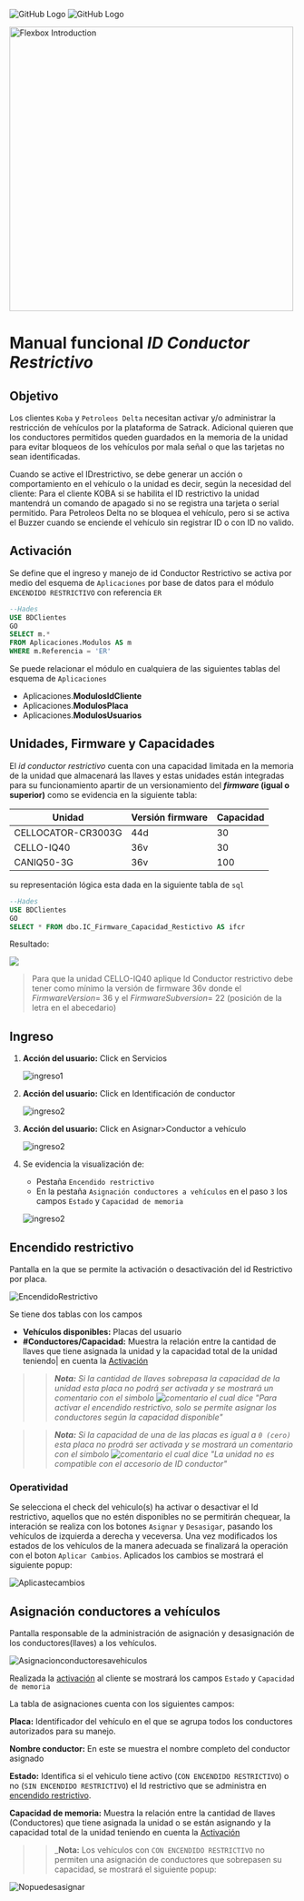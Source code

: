 <link rel="stylesheet" type="text/css" href="style\style.css" />

![GitHub Logo](images\satrack_head.png)
![GitHub Logo](images/satrack_head.png)
<p><img src="images/satrack_head.png" alt="Flexbox Introduction" width="500"></p>

# Manual funcional *ID Conductor Restrictivo*

## Objetivo

Los clientes `Koba` y `Petroleos Delta` necesitan activar y/o administrar la restricción de vehículos por la plataforma de Satrack. Adicional  quieren que los conductores permitidos queden guardados en la memoria de la unidad para evitar bloqueos de los vehículos por mala señal o que las tarjetas no sean identificadas.

Cuando se active el IDrestrictivo, se debe generar un acción o comportamiento en el vehículo o la unidad es decir, según la necesidad del cliente:
Para el cliente KOBA si se habilita el ID restrictivo la unidad mantendrá un comando de apagado si no se registra una tarjeta o serial permitido.
Para Petroleos Delta no se bloquea el vehículo, pero si se activa el Buzzer cuando se enciende el vehículo sin registrar ID o con ID no valido.


## Activación

Se define que el ingreso y manejo de id Conductor Restrictivo se activa por medio del esquema de `Aplicaciones` por base de datos para el módulo `ENCENDIDO RESTRICTIVO` con referencia `ER`

```sql
--Hades
USE BDClientes
GO
SELECT m.* 
FROM Aplicaciones.Modulos AS m 
WHERE m.Referencia = 'ER'
```

Se puede relacionar el módulo en cualquiera de las siguientes tablas del esquema de `Aplicaciones`

* Aplicaciones.**ModulosIdCliente**
* Aplicaciones.**ModulosPlaca**
* Aplicaciones.**ModulosUsuarios**

## Unidades, Firmware y Capacidades

El _id conductor restrictivo_ cuenta con una capacidad limitada en la memoria de la unidad que almacenará las llaves y estas unidades están integradas para su funcionamiento apartir de un versionamiento del **_firmware_ (igual o superior)** como se evidencia en la siguiente tabla:

| Unidad             | Versión firmware | Capacidad |
| ------------------ | ---------------- | --------- |
| CELLOCATOR-CR3003G | 44d              | 30        |
| CELLO-IQ40         | 36v              | 30        |
| CANIQ50-3G         | 36v              | 100       |

su representación lógica esta dada en la siguiente tabla de `sql`

```sql
--Hades
USE BDClientes
GO
SELECT * FROM dbo.IC_Firmware_Capacidad_Restictivo AS ifcr
```
Resultado:

![](images\IC_Firmware_Capacidad_Restictivo.png)

> Para que la unidad CELLO-IQ40 aplique Id Conductor restrictivo debe tener como mínimo la versión de firmware 36v donde el _FirmwareVersion_= 36 y el _FirmwareSubversion_= 22 (posición de la letra en el abecedario)

## Ingreso

1. **Acción del usuario:** Click en Servicios
   
    ![ingreso1](images\ingreso1.png)

2. **Acción del usuario:** Click en Identificación de conductor
   
   ![ingreso2](images\ingreso2.png)

3. **Acción del usuario:** Click en Asignar>Conductor a vehículo

    ![ingreso2](images\ingreso3.png)

4. Se evidencia la visualización de:
   * Pestaña `Encendido restrictivo`
   * En la pestaña `Asignación conductores a vehículos` en el paso `3` los campos `Estado` y `Capacidad de memoria`
  

    ![ingreso2](images\ingreso4.png)


## Encendido restrictivo

Pantalla en la que se permite la activación o desactivación del id Restrictivo por placa.

![EncendidoRestrictivo](images\EncendidoRestrictivo.png)

Se tiene dos tablas con los campos

* **Vehículos disponibles:** Placas del usuario
* **#Conductores/Capacidad:** Muestra la relación entre la cantidad de llaves que tiene asignada la unidad y la capacidad total de la unidad teniendo| en cuenta la [Activación](#Activación)

>> _**Nota:** Si la cantidad de llaves sobrepasa la capacidad de la unidad esta placa no podrá ser activada y se mostrará un comentario con el simbolo ![comentario](images\comentario.png) el cual dice "Para activar el encendido restrictivo, solo se permite asignar los conductores según la capacidad disponible"_

>> _**Nota:** Si la capacidad de una de las placas es igual a `0 (cero)` esta placa no prodrá ser activada y se mostrará un comentario con el simbolo ![comentario](images\comentario.png) el cual dice "La unidad no es compatible con el accesorio de ID conductor"_

### Operatividad

Se selecciona el check del vehiculo(s) ha activar o desactivar el Id restrictivo, aquellos que no estén disponibles no se permitirán chequear, la interación se realiza con los botones `Asignar` y `Desasigar`, pasando los vehículos de izquierda a derecha y veceversa.
Una vez modificados los estados de los vehículos de la manera adecuada se finalizará la operación con el boton `Aplicar Cambios`.
Aplicados los cambios se mostrará el siguiente popup:

![Aplicastecambios](images\Aplicastecambios.png)

## Asignación conductores a vehículos

Pantalla responsable de la administración de asignación y desasignación de los conductores(llaves) a los vehículos.

![Asignacionconductoresavehiculos](images\Asignacionconductoresavehiculos.png)

Realizada la [activación](#Activación) al cliente se mostrará los campos `Estado` y `Capacidad de memoria`

La tabla de asignaciones cuenta con los siguientes campos:

**Placa:** Identificador del vehículo en el que se agrupa todos los conductores autorizados para su manejo.

**Nombre conductor:** En este se muestra el nombre completo del conductor asignado

**Estado:** Identifica si el vehiculo tiene activo (`CON ENCENDIDO RESTRICTIVO`) o no (`SIN ENCENDIDO RESTRICTIVO`) el Id restrictivo que se administra en [encendido restrictivo](##Encendido-restrictivo).

**Capacidad de memoria:** Muestra la relación entre la cantidad de llaves (Conductores) que tiene asignada la unidad o se están asignando y la capacidad total de la unidad teniendo en cuenta la [Activación](#Activación)

>> _**Nota:** Los vehículos con `CON ENCENDIDO RESTRICTIVO` no permiten una asignación de conductores que sobrepasen su capacidad, se mostrará el siguiente popup:

![Nopuedesasignar](images\Nopuedesasignar.png)
